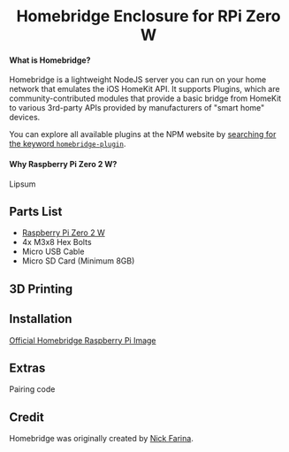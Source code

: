 <span align="center">

# Homebridge Enclosure for RPi Zero W

</span>

#### What is Homebridge?

Homebridge is a lightweight NodeJS server you can run on your home network that emulates the iOS HomeKit API. It supports Plugins, which are community-contributed modules that provide a basic bridge from HomeKit to various 3rd-party APIs provided by manufacturers of "smart home" devices.

You can explore all available plugins at the NPM website by [searching for the keyword `homebridge-plugin`](https://www.npmjs.com/search?q=homebridge-plugin).

#### Why Raspberry Pi Zero 2 W?

Lipsum

## Parts List

* [Raspberry Pi Zero 2 W](https://www.raspberrypi.com/products/raspberry-pi-zero-2-w/)
* 4x M3x8 Hex Bolts
* Micro USB Cable
* Micro SD Card (Minimum 8GB)

## 3D Printing

## Installation

[Official Homebridge Raspberry Pi Image](https://github.com/homebridge/homebridge-raspbian-image/wiki/Getting-Started)

## Extras

Pairing code

## Credit

Homebridge was originally created by [Nick Farina](https://twitter.com/nfarina).
